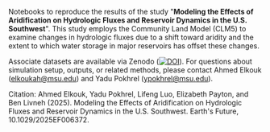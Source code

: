 Notebooks to reproduce the results of the study "**Modeling the Effects of Aridification on Hydrologic Fluxes and Reservoir Dynamics in the U.S. Southwest**". This study employs the Community Land Model (CLM5) to examine changes in hydrologic fluxes due to a shift toward aridity and the extent to which water storage in major reservoirs has offset these changes.

Associate datasets are available via Zenodo ([![DOI](https://zenodo.org/badge/DOI/10.5281/zenodo.15756317.svg)](https://doi.org/10.5281/zenodo.15756317)). For questions about simulation setup, outputs, or related methods, please contact Ahmed Elkouk (elkoukah@msu.edu) and Yadu Pokhrel (ypokhrel@msu.edu).

Citation: Ahmed Elkouk, Yadu Pokhrel, Lifeng Luo, Elizabeth Payton, and Ben Livneh (2025). Modeling the Effects of Aridification on Hydrologic Fluxes and Reservoir Dynamics in the U.S. Southwest. Earth's Future, 10.1029/2025EF006372.






